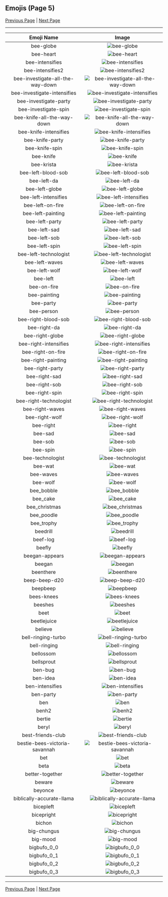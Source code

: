
## Emojis (Page 5)

[Previous Page](/docs/hny/page-b-0004.md)
  | [Next Page](/docs/hny/page-b-0006.md)

<hr />

|Emoji Name|Image|
| :-: | :-: |
|bee-globe| ![bee-globe](/emojis/hny/bee-globe.gif)|
|bee-heart| ![bee-heart](/emojis/hny/bee-heart.png)|
|bee-intensifies| ![bee-intensifies](/emojis/hny/bee-intensifies.gif)|
|bee-intensifies2| ![bee-intensifies2](/emojis/hny/bee-intensifies2.gif)|
|bee-investigate-all-the-way-down| ![bee-investigate-all-the-way-down](/emojis/hny/bee-investigate-all-the-way-down.gif)|
|bee-investigate-intensifies| ![bee-investigate-intensifies](/emojis/hny/bee-investigate-intensifies.gif)|
|bee-investigate-party| ![bee-investigate-party](/emojis/hny/bee-investigate-party.gif)|
|bee-investigate-spin| ![bee-investigate-spin](/emojis/hny/bee-investigate-spin.gif)|
|bee-knife-all-the-way-down| ![bee-knife-all-the-way-down](/emojis/hny/bee-knife-all-the-way-down.gif)|
|bee-knife-intensifies| ![bee-knife-intensifies](/emojis/hny/bee-knife-intensifies.gif)|
|bee-knife-party| ![bee-knife-party](/emojis/hny/bee-knife-party.gif)|
|bee-knife-spin| ![bee-knife-spin](/emojis/hny/bee-knife-spin.gif)|
|bee-knife| ![bee-knife](/emojis/hny/bee-knife.png)|
|bee-krista| ![bee-krista](/emojis/hny/bee-krista.png)|
|bee-left-blood-sob| ![bee-left-blood-sob](/emojis/hny/bee-left-blood-sob.png)|
|bee-left-da| ![bee-left-da](/emojis/hny/bee-left-da.png)|
|bee-left-globe| ![bee-left-globe](/emojis/hny/bee-left-globe.gif)|
|bee-left-intensifies| ![bee-left-intensifies](/emojis/hny/bee-left-intensifies.gif)|
|bee-left-on-fire| ![bee-left-on-fire](/emojis/hny/bee-left-on-fire.gif)|
|bee-left-painting| ![bee-left-painting](/emojis/hny/bee-left-painting.png)|
|bee-left-party| ![bee-left-party](/emojis/hny/bee-left-party.gif)|
|bee-left-sad| ![bee-left-sad](/emojis/hny/bee-left-sad.png)|
|bee-left-sob| ![bee-left-sob](/emojis/hny/bee-left-sob.png)|
|bee-left-spin| ![bee-left-spin](/emojis/hny/bee-left-spin.gif)|
|bee-left-technologist| ![bee-left-technologist](/emojis/hny/bee-left-technologist.png)|
|bee-left-waves| ![bee-left-waves](/emojis/hny/bee-left-waves.gif)|
|bee-left-wolf| ![bee-left-wolf](/emojis/hny/bee-left-wolf.png)|
|bee-left| ![bee-left](/emojis/hny/bee-left.png)|
|bee-on-fire| ![bee-on-fire](/emojis/hny/bee-on-fire.gif)|
|bee-painting| ![bee-painting](/emojis/hny/bee-painting.png)|
|bee-party| ![bee-party](/emojis/hny/bee-party.gif)|
|bee-person| ![bee-person](/emojis/hny/bee-person.png)|
|bee-right-blood-sob| ![bee-right-blood-sob](/emojis/hny/bee-right-blood-sob.png)|
|bee-right-da| ![bee-right-da](/emojis/hny/bee-right-da.png)|
|bee-right-globe| ![bee-right-globe](/emojis/hny/bee-right-globe.gif)|
|bee-right-intensifies| ![bee-right-intensifies](/emojis/hny/bee-right-intensifies.gif)|
|bee-right-on-fire| ![bee-right-on-fire](/emojis/hny/bee-right-on-fire.gif)|
|bee-right-painting| ![bee-right-painting](/emojis/hny/bee-right-painting.png)|
|bee-right-party| ![bee-right-party](/emojis/hny/bee-right-party.gif)|
|bee-right-sad| ![bee-right-sad](/emojis/hny/bee-right-sad.png)|
|bee-right-sob| ![bee-right-sob](/emojis/hny/bee-right-sob.png)|
|bee-right-spin| ![bee-right-spin](/emojis/hny/bee-right-spin.gif)|
|bee-right-technologist| ![bee-right-technologist](/emojis/hny/bee-right-technologist.png)|
|bee-right-waves| ![bee-right-waves](/emojis/hny/bee-right-waves.gif)|
|bee-right-wolf| ![bee-right-wolf](/emojis/hny/bee-right-wolf.png)|
|bee-right| ![bee-right](/emojis/hny/bee-right.png)|
|bee-sad| ![bee-sad](/emojis/hny/bee-sad.png)|
|bee-sob| ![bee-sob](/emojis/hny/bee-sob.png)|
|bee-spin| ![bee-spin](/emojis/hny/bee-spin.gif)|
|bee-technologist| ![bee-technologist](/emojis/hny/bee-technologist.png)|
|bee-wat| ![bee-wat](/emojis/hny/bee-wat.png)|
|bee-waves| ![bee-waves](/emojis/hny/bee-waves.gif)|
|bee-wolf| ![bee-wolf](/emojis/hny/bee-wolf.png)|
|bee_bobble| ![bee_bobble](/emojis/hny/bee_bobble.gif)|
|bee_cake| ![bee_cake](/emojis/hny/bee_cake.png)|
|bee_christmas| ![bee_christmas](/emojis/hny/bee_christmas.jpg)|
|bee_poodle| ![bee_poodle](/emojis/hny/bee_poodle.png)|
|bee_trophy| ![bee_trophy](/emojis/hny/bee_trophy.png)|
|beedrill| ![beedrill](/emojis/hny/beedrill.png)|
|beef-log| ![beef-log](/emojis/hny/beef-log.png)|
|beefly| ![beefly](/emojis/hny/beefly.gif)|
|beegan-appears| ![beegan-appears](/emojis/hny/beegan-appears.gif)|
|beegan| ![beegan](/emojis/hny/beegan.gif)|
|beenthere| ![beenthere](/emojis/hny/beenthere.jpg)|
|beep-beep-d20| ![beep-beep-d20](/emojis/hny/beep-beep-d20.png)|
|beepbeep| ![beepbeep](/emojis/hny/beepbeep.png)|
|bees-knees| ![bees-knees](/emojis/hny/bees-knees.png)|
|beeshes| ![beeshes](/emojis/hny/beeshes.gif)|
|beet| ![beet](/emojis/hny/beet.png)|
|beetlejuice| ![beetlejuice](/emojis/hny/beetlejuice.png)|
|believe| ![believe](/emojis/hny/believe.png)|
|bell-ringing-turbo| ![bell-ringing-turbo](/emojis/hny/bell-ringing-turbo.gif)|
|bell-ringing| ![bell-ringing](/emojis/hny/bell-ringing.gif)|
|bellossom| ![bellossom](/emojis/hny/bellossom.png)|
|bellsprout| ![bellsprout](/emojis/hny/bellsprout.png)|
|ben-bug| ![ben-bug](/emojis/hny/ben-bug.png)|
|ben-idea| ![ben-idea](/emojis/hny/ben-idea.png)|
|ben-intensifies| ![ben-intensifies](/emojis/hny/ben-intensifies.gif)|
|ben-party| ![ben-party](/emojis/hny/ben-party.gif)|
|ben| ![ben](/emojis/hny/ben.png)|
|benh2| ![benh2](/emojis/hny/benh2.png)|
|bertie| ![bertie](/emojis/hny/bertie.png)|
|beryl| ![beryl](/emojis/hny/beryl.png)|
|best-friends-club| ![best-friends-club](/emojis/hny/best-friends-club.gif)|
|bestie-bees-victoria-savannah| ![bestie-bees-victoria-savannah](/emojis/hny/bestie-bees-victoria-savannah.png)|
|bet| ![bet](/emojis/hny/bet.png)|
|beta| ![beta](/emojis/hny/beta.png)|
|better-together| ![better-together](/emojis/hny/better-together.png)|
|beware| ![beware](/emojis/hny/beware.png)|
|beyonce| ![beyonce](/emojis/hny/beyonce.png)|
|biblically-accurate-llama| ![biblically-accurate-llama](/emojis/hny/biblically-accurate-llama.png)|
|bicepleft| ![bicepleft](/emojis/hny/bicepleft.png)|
|bicepright| ![bicepright](/emojis/hny/bicepright.png)|
|bichon| ![bichon](/emojis/hny/bichon.jpg)|
|big-chungus| ![big-chungus](/emojis/hny/big-chungus.png)|
|big-mood| ![big-mood](/emojis/hny/big-mood.jpg)|
|bigbufo_0_0| ![bigbufo_0_0](/emojis/hny/bigbufo_0_0.png)|
|bigbufo_0_1| ![bigbufo_0_1](/emojis/hny/bigbufo_0_1.png)|
|bigbufo_0_2| ![bigbufo_0_2](/emojis/hny/bigbufo_0_2.png)|
|bigbufo_0_3| ![bigbufo_0_3](/emojis/hny/bigbufo_0_3.png)|

<hr/>

[Previous Page](/docs/hny/page-b-0004.md)
  | [Next Page](/docs/hny/page-b-0006.md)